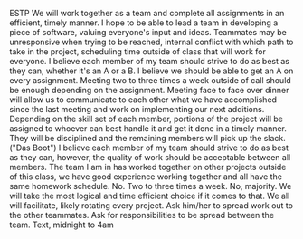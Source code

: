 ESTP
We will work together as a team and complete all assignments in an efficient, timely manner.
I hope to be able to lead a team in developing a piece of software, valuing everyone's input and ideas.
Teammates may be unresponsive when trying to be reached, internal conflict with which path to take in the project, scheduling time outside of class that will work for everyone.
I believe each member of my team should strive to do as best as they can, whether it's an A or a B.
I believe we should be able to get an A on every assignment.
Meeting two to three times a week outside of call should be enough depending on the assignment. Meeting face to face over dinner will allow us to communicate to each other what we have accomplished since the last meeting and work on implementing our next additions.
Depending on the skill set of each member, portions of the project will be assigned to whoever can best handle it and get it done in a timely manner.
They will be disciplined and the remaining members will pick up the slack. ("Das Boot")
I believe each member of my team should strive to do as best as they can, however, the quality of work should be acceptable between all members.
The team I am in has worked together on other projects outside of this class, we have good experience working together and all have the same homework schedule.
No.
Two to three times a week.
No, majority.
We will take the most logical and time efficient choice if it comes to that.
We all will facilitate, likely rotating every project.
Ask him/her to spread work out to the other teammates. 
Ask for responsibilities to be spread between the team.
Text, midnight to 4am

